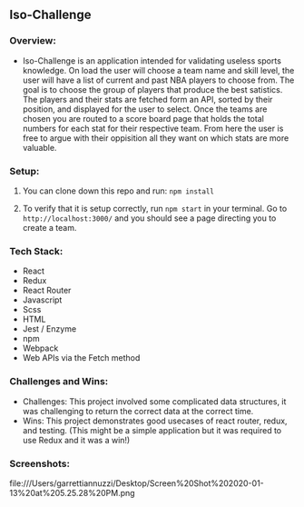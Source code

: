 ## Iso-Challenge

### Overview:

- Iso-Challenge is an application intended for validating useless sports knowledge. On load the user will choose a team name and skill level, the user will have a list of current and past NBA players to choose from. The goal is to choose the group of players that produce the best satistics. The players and their stats are fetched form an API, sorted by their position, and displayed for the user to select. Once the teams are chosen you are routed to a score board page that holds the total numbers for each stat for their respective team. From here the user is free to argue with their oppisition all they want on which stats are more valuable.

### Setup:

1) You can clone down this repo and run: `npm install`

2) To verify that it is setup correctly, run `npm start` in your terminal. Go to `http://localhost:3000/` and you should see a page directing you to create a team.

### Tech Stack:

- React
- Redux
- React Router
- Javascript
- Scss
- HTML
- Jest / Enzyme
- npm
- Webpack
- Web APIs via the Fetch method

### Challenges and Wins:

- Challenges: This project involved some complicated data structures, it was challenging to return the correct data at the correct time.  
- Wins: This project demonstrates good usecases of react router, redux, and testing. (This might be a simple application but it was required to use Redux and it was a win!) 

### Screenshots:


file:///Users/garrettiannuzzi/Desktop/Screen%20Shot%202020-01-13%20at%205.25.28%20PM.png

  
  
